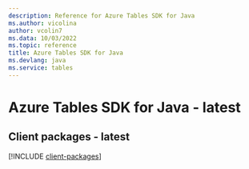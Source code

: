 ```yaml
---
description: Reference for Azure Tables SDK for Java
ms.author: vicolina
author: vcolin7
ms.data: 10/03/2022
ms.topic: reference
title: Azure Tables SDK for Java
ms.devlang: java
ms.service: tables
---
```

# Azure Tables SDK for Java - latest

## Client packages - latest
[!INCLUDE [client-packages](tables-client-index.md)]